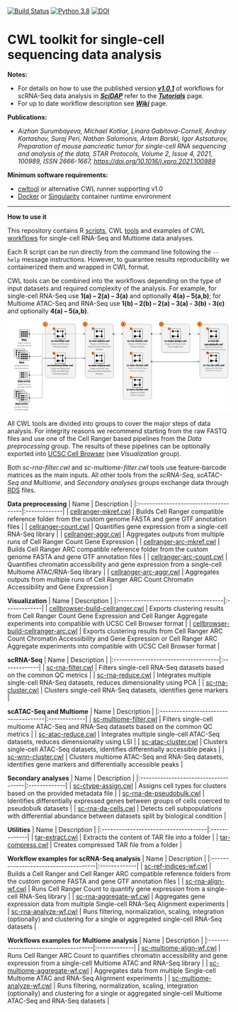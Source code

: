 [![Build Status](https://app.travis-ci.com/Barski-lab/sc-seq-analysis.svg?branch=main)](https://app.travis-ci.com/Barski-lab/sc-seq-analysis)
[![Python 3.8](https://img.shields.io/badge/python-3.8-green.svg)](https://www.python.org/downloads/release/python-38/)
[![DOI](https://zenodo.org/badge/DOI/10.5281/zenodo.5315021.svg)](https://doi.org/10.5281/zenodo.5315021)

# CWL toolkit for single-cell sequencing data analysis

**Notes:**
- For details on how to use the published version ***[v1.0.1](https://github.com/Barski-lab/scRNA-Seq-Analysis/tree/v1.0.1)*** of workflows for scRNA-Seq data analysis in ***[SciDAP](https://scidap.com/)*** refer to the ***[Tutorials](https://barski-lab.github.io/sc-seq-analysis/)*** page.
- For up to date workflow description see ***[Wiki](https://github.com/Barski-lab/sc-seq-analysis/wiki)*** page.

**Publications:**

- *Aizhan Surumbayeva, Michael Kotliar, Linara Gabitova-Cornell, Andrey Kartashov, Suraj Peri, Nathan Salomonis, Artem Barski, Igor Astsaturov, Preparation of mouse pancreatic tumor for single-cell RNA sequencing and analysis of the data, STAR Protocols, Volume 2, Issue 4, 2021, 100989, ISSN 2666-1667,
https://doi.org/10.1016/j.xpro.2021.100989*

**Minimum software requirements:**
- [cwltool](https://github.com/common-workflow-language/cwltool) or alternative CWL runner supporting v1.0
- [Docker](https://www.docker.com/) or [Singularity](https://sylabs.io/) container runtime environment

--------
**How to use it**

This repository contains R [scripts](./scripts/sc_tools), CWL [tools](./tools) and examples of CWL [workflows](./workflows) for single-cell RNA-Seq and Multiome data analyses.

Each R script can be run directly from the command line following the `--help` message instructions. However, to guarantee results reproducibility we containerized them and wrapped in CWL format.

CWL tools can be combined into the workflows depending on the type of input datasets and required complexity of the analysis. For example, for single-cell RNA-Seq use **1(a) – 2(a) – 3(a)** and optionally **4(a) – 5(a,b)**; for Multiome ATAC-Seq and RNA-Seq use **1(b) – 2(b) – 2(a) – 3(a) - 3(b) - 3(c)** and optionally **4(a) – 5(a,b)**.

![](https://raw.githubusercontent.com/michael-kotliar/sc-seq-analysis-wiki-data/main/readme/scheme.gif)

All CWL tools are divided into groups to cover the major steps of data analysis. For integrity reasons we recommend starting from the raw FASTQ files and use one of the Cell Ranger based pipelines from the *Data preprocessing* group. The results of these pipelines can be optionally exported into [UCSC Cell Browser](https://cellbrowser.readthedocs.io/en/master/) (see *Visualization* group).

Both *sc-rna-filter.cwl* and *sc-multiome-filter.cwl* tools use feature-barcode matrices as the main inputs. All other tools from the *scRNA-Seq*, *scATAC-Seq and Multiome*, and *Secondary analyses* groups exchange data through [RDS](https://www.rdocumentation.org/packages/base/versions/3.6.2/topics/readRDS) files.

**Data preprocessing**
| Name                                 | Description  |
|:-------------------------------------|:-------------|
| [cellranger-mkref.cwl](./tools/cellranger-mkref.cwl)                                | Builds Cell Ranger compatible reference folder from the custom genome FASTA and gene GTF annotation files |
| [cellranger-count.cwl](./tools/cellranger-count.cwl)                                | Quantifies gene expression from a single-cell RNA-Seq library |
| [cellranger-aggr.cwl](./tools/cellranger-aggr.cwl)                                  | Aggregates outputs from multiple runs of Cell Ranger Count Gene Expression |
| [cellranger-arc-mkref.cwl](./tools/cellranger-arc-mkref.cwl)                        | Builds Cell Ranger ARC compatible reference folder from the custom genome FASTA and gene GTF annotation files |
| [cellranger-arc-count.cwl](./tools/cellranger-arc-count.cwl)                        | Quantifies chromatin accessibility and gene expression from a single-cell Multiome ATAC/RNA-Seq library |
| [cellranger-arc-aggr.cwl](./tools/cellranger-arc-aggr.cwl)                          | Aggregates outputs from multiple runs of Cell Ranger ARC Count Chromatin Accessibility and Gene Expression |

**Visualization**
| Name                                 | Description  |
|:-------------------------------------|:-------------|
| [cellbrowser-build-cellranger.cwl](./tools/cellbrowser-build-cellranger.cwl)        | Exports clustering results from Cell Ranger Count Gene Expression and Cell Ranger Aggregate experiments into compatible with UCSC Cell Browser format |
| [cellbrowser-build-cellranger-arc.cwl](./tools/cellbrowser-build-cellranger-arc.cwl) | Exports clustering results from Cell Ranger ARC Count Chromatin Accessibility and Gene Expression or Cell Ranger ARC Aggregate experiments into compatible with UCSC Cell Browser format |

**scRNA-Seq**
| Name                                 | Description  |
|:-------------------------------------|:-------------|
| [sc-rna-filter.cwl](./tools/sc-rna-filter.cwl)                                      | Filters single-cell RNA-Seq datasets based on the common QC metrics |
| [sc-rna-reduce.cwl](./tools/sc-rna-reduce.cwl)                                      | Integrates multiple single-cell RNA-Seq datasets, reduces dimensionality using PCA |
| [sc-rna-cluster.cwl](./tools/sc-rna-cluster.cwl)                                    | Clusters single-cell RNA-Seq datasets, identifies gene markers |

**scATAC-Seq and Multiome**
| Name                                 | Description  |
|:-------------------------------------|:-------------|
| [sc-multiome-filter.cwl](./tools/sc-multiome-filter.cwl)                            | Filters single-cell multiome ATAC-Seq and RNA-Seq datasets based on the common QC metrics |
| [sc-atac-reduce.cwl](./tools/sc-atac-reduce.cwl)                                    | Integrates multiple single-cell ATAC-Seq datasets, reduces dimensionality using LSI |
| [sc-atac-cluster.cwl](./tools/sc-atac-cluster.cwl)                                  | Clusters single-cell ATAC-Seq datasets, identifies differentially accessible peaks |
| [sc-wnn-cluster.cwl](./tools/sc-wnn-cluster.cwl)                                    | Clusters multiome ATAC-Seq and RNA-Seq datasets, identifies gene markers and differentially accessible peaks |

**Secondary analyses**
| Name                                 | Description  |
|:-------------------------------------|:-------------|
| [sc-ctype-assign.cwl](./tools/sc-ctype-assign.cwl)                                  | Assigns cell types for clusters based on the provided metadata file |
| [sc-rna-de-pseudobulk.cwl](./tools/sc-rna-de-pseudobulk.cwl)                        | Identifies differentially expressed genes between groups of cells coerced to pseudobulk datasets |
| [sc-rna-da-cells.cwl](./tools/sc-rna-da-cells.cwl)                                  | Detects cell subpopulations with differential abundance between datasets split by biological condition |

**Utilities**
| Name                                 | Description  |
|:-------------------------------------|:-------------|
| [tar-extract.cwl](./tools/tar-extract.cwl)                                          | Extracts the content of TAR file into a folder |
| [tar-compress.cwl](./tools/tar-compress.cwl)                                        | Creates compressed TAR file from a folder |

**Workflow examples for scRNA-Seq analysis**
| Name                                 | Description  |
|:-------------------------------------|:-------------|
| [sc-ref-indices-wf.cwl](./workflows/sc-ref-indices-wf.cwl) | Builds a Cell Ranger and Cell Ranger ARC compatible reference folders from the custom genome FASTA and gene GTF annotation files |
| [sc-rna-align-wf.cwl](./workflows/sc-rna-align-wf.cwl) | Runs Cell Ranger Count to quantify gene expression from a single-cell RNA-Seq library |
| [sc-rna-aggregate-wf.cwl](./workflows/sc-rna-aggregate-wf.cwl) | Aggregates gene expression data from multiple Single-cell RNA-Seq Alignment experiments |
| [sc-rna-analyze-wf.cwl](./workflows/sc-rna-analyze-wf.cwl) | Runs filtering, normalization, scaling, integration (optionally) and clustering for a single or aggregated single-cell RNA-Seq datasets |

**Workflows examples for Multiome analysis**
| Name                                 | Description  |
|:-------------------------------------|:-------------|
| [sc-multiome-align-wf.cwl](./workflows/sc-multiome-align-wf.cwl) | Runs Cell Ranger ARC Count to quantifies chromatin accessibility and gene expression from a single-cell Multiome ATAC and RNA-Seq library |
| [sc-multiome-aggregate-wf.cwl](./workflows/sc-multiome-aggregate-wf.cwl) | Aggregates data from multiple Single-cell Multiome ATAC and RNA-Seq Alignment experiments |
| [sc-multiome-analyze-wf.cwl](./workflows/sc-multiome-analyze-wf.cwl) | Runs filtering, normalization, scaling, integration (optionally) and clustering for a single or aggregated single-cell Multiome ATAC-Seq and RNA-Seq datasets |
